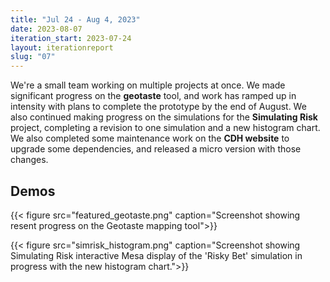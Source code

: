 ```yaml
---
title: "Jul 24 - Aug 4, 2023"
date: 2023-08-07
iteration_start: 2023-07-24
layout: iterationreport
slug: "07"
---
```


We're a small team working on multiple projects at once. We made significant progress on the **geotaste** tool, and work has ramped up in intensity with plans to complete the prototype by the end of August.  We also continued making progress on the simulations for the **Simulating Risk** project, completing a revision to one simulation and a new histogram chart.  We also completed some maintenance work on the **CDH website** to upgrade some dependencies, and released a micro version with those changes. 

## Demos

{{< figure src="featured_geotaste.png" caption="Screenshot showing resent progress on the Geotaste mapping tool">}}

{{< figure src="simrisk_histogram.png" caption="Screenshot showing Simulating Risk interactive Mesa display of the 'Risky Bet' simulation in progress with the new histogram chart.">}}









